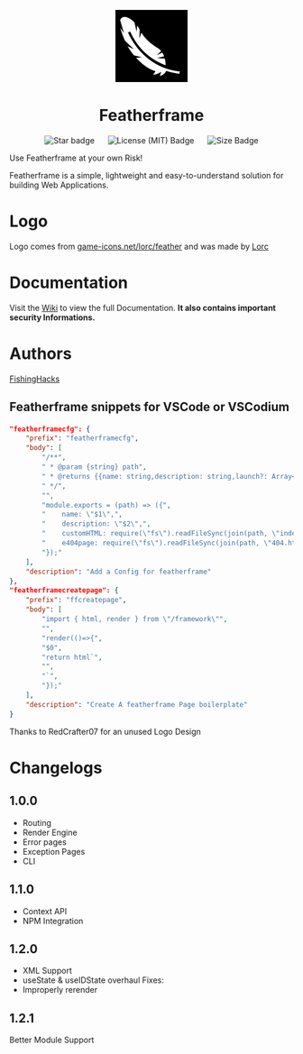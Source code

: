 <p align="center">
<img src="https://raw.githubusercontent.com/FishingHacks/featherframe/master/.github/assets/logo.png" style="width: 128px; height: 128px;" />
<h1 align="center">Featherframe</h1>
</p>

<p align="center">
	<img alt="Star badge" src="https://img.shields.io/github/stars/FishingHacks/featherframe?style=for-the-badge&labelColor=000">&nbsp;&nbsp;&nbsp;&nbsp;&nbsp;&nbsp;<img alt="License (MIT) Badge" src="https://img.shields.io/github/license/FishingHacks/featherframe?style=for-the-badge&labelColor=000">&nbsp;&nbsp;&nbsp;&nbsp;&nbsp;&nbsp;<img alt="Size Badge" src="https://img.shields.io/github/languages/code-size/FishingHacks/featherframe?label=Size&style=for-the-badge&labelColor=000"
</p>

Use Featherframe at your own Risk!

Featherframe is a simple, lightweight and easy-to-understand solution for building Web Applications.

# Logo

Logo comes from [game-icons.net/lorc/feather](https://game-icons.net/1x1/lorc/feather.html) and was made by [Lorc](https://lorcblog.blogspot.com/)

# Documentation

Visit the [Wiki](https://www.github.com/FishingHacks/featherframe/wiki) to view the full Documentation. **It also contains important security Informations.**

# Authors

[FishingHacks](https://github.com/FishingHacks)

## Featherframe snippets for VSCode or VSCodium

```json
"featherframecfg": {
	"prefix": "featherframecfg",
	"body": [
		"/**",
		" * @param {string} path",
		" * @returns {{name: string,description: string,launch?: Array<string>,customHTML?: string}}",
		" */",
		"",
		"module.exports = (path) => ({",
		"    name: \"$1\",",
		"    description: \"$2\",",
		"    customHTML: require(\"fs\").readFileSync(join(path, \"index.html\")).toString(),",
		"    e404page: require(\"fs\").readFileSync(join(path, \"404.html\")).toString()",
		"});"
	],
	"description": "Add a Config for featherframe"
},
"featherframecreatepage": {
	"prefix": "ffcreatepage",
	"body": [
		"import { html, render } from \"/framework\"",
		"",
		"render(()=>{",
		"$0",
		"return html`",
		"",
		"`",
		"});"
	],
	"description": "Create A featherframe Page boilerplate"
}
```

Thanks to RedCrafter07 for an unused Logo Design

# Changelogs
## 1.0.0
- Routing
- Render Engine
- Error pages
- Exception Pages
- CLI

## 1.1.0
- Context API
- NPM Integration

## 1.2.0
- XML Support
- useState & useIDState overhaul
Fixes:
- Improperly rerender

## 1.2.1
Better Module Support
